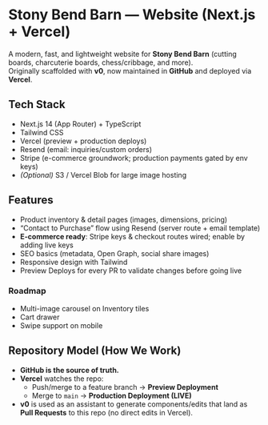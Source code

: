 # Stony Bend Barn — Website (Next.js + Vercel)

A modern, fast, and lightweight website for **Stony Bend Barn** (cutting boards, charcuterie boards, chess/cribbage, and more).  
Originally scaffolded with **v0**, now maintained in **GitHub** and deployed via **Vercel**.

## Tech Stack
- Next.js 14 (App Router) + TypeScript
- Tailwind CSS
- Vercel (preview + production deploys)
- Resend (email: inquiries/custom orders)
- Stripe (e-commerce groundwork; production payments gated by env keys)
- *(Optional)* S3 / Vercel Blob for large image hosting

## Features
- Product inventory & detail pages (images, dimensions, pricing)
- “Contact to Purchase” flow using Resend (server route + email template)
- **E-commerce ready**: Stripe keys & checkout routes wired; enable by adding live keys
- SEO basics (metadata, Open Graph, social share images)
- Responsive design with Tailwind
- Preview Deploys for every PR to validate changes before going live

### Roadmap
- Multi-image carousel on Inventory tiles
- Cart drawer
- Swipe support on mobile

## Repository Model (How We Work)
- **GitHub is the source of truth.**
- **Vercel** watches the repo:
  - Push/merge to a feature branch → **Preview Deployment**
  - Merge to `main` → **Production Deployment (LIVE)**
- **v0** is used as an assistant to generate components/edits that land as **Pull Requests** to this repo (no direct edits in Vercel).
